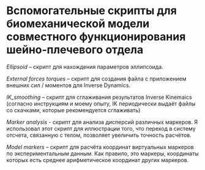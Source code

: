 # Вспомогательные скрипты для биомеханической модели совместного функционирования шейно-плечевого отдела

*Ellipsoid* – скрипт для нахождения параметров эллипсоида.

*External forces torques* – скрипт для создания файла с приложением внешних сил / моментов для Inverse Dynamics.

*IK_smoothing* – скрипт для сглаживания результатов Inverse Kinemaics (согласно инструкциям и моему опыту, IK периодически выдаёт файлы со скачками, которые рекомендуется сглаживать)

*Marker analysis* - cкрипт для анализа дисперсий различных маркеров. Я использовал этот скрипт для иллюстрации того, что переход в систему отсчета, связанную с телом, позволяет увеличить точность расчётов.

*Model markers* – скрипт для расчёта координат виртуальных маркеров по экспериментальным данным. Как правило, это маркеры, координаты которых есть среднее арифметическое координат других маркеров.
